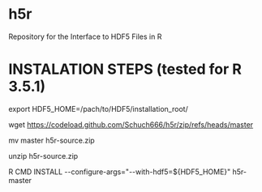 # h5r
Repository for the Interface to HDF5 Files in R

# INSTALATION STEPS (tested for R 3.5.1)

export HDF5_HOME=/pach/to/HDF5/installation_root/

wget https://codeload.github.com/Schuch666/h5r/zip/refs/heads/master

mv master h5r-source.zip

unzip h5r-source.zip

R CMD INSTALL --configure-args="--with-hdf5=${HDF5_HOME}" h5r-master
